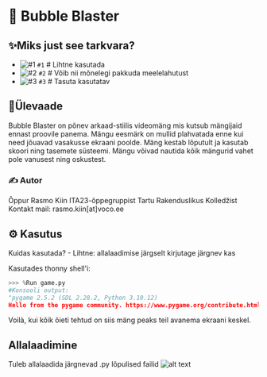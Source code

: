 #  💾 Bubble Blaster

## ✨Miks just see tarkvara?
- ![#1](https://www.iconsdb.com/icons/download/color/f03c15/circle-16.png) `#1` # Lihtne kasutada
- ![#2](https://www.iconsdb.com/icons/download/color/f03c15/circle-16.png) `#2` # Võib nii mõnelegi pakkuda meelelahutust
- ![#3](https://www.iconsdb.com/icons/download/color/f03c15/circle-16.png) `#3` # Tasuta kasutatav

##  📃Ülevaade
Bubble Blaster on põnev arkaad-stiilis videomäng mis kutsub mängijaid ennast proovile panema. Mängu eesmärk on mullid plahvatada enne kui need jõuavad vasakusse ekraani poolde. Mäng kestab lõputult ja kasutab skoori ning tasemete süsteemi. Mängu võivad nautida kõik mängurid vahet pole vanusest ning oskustest.
 

### ✍ Autor 

Õppur Rasmo Kiin ITA23-õppegruppist Tartu Rakenduslikus Kolledžist
Kontakt mail: rasmo.kiin[at]voco.ee

## ⚙ Kasutus
Kuidas kasutada? -
Lihtne:
allalaadimise järgselt kirjutage järgnev kas 

Kasutades thonny shell'i:
```py
>>> %Run game.py
#Konsooli output:
"pygame 2.5.2 (SDL 2.28.2, Python 3.10.12)
Hello from the pygame community. https://www.pygame.org/contribute.html"
```
Voilà, kui kõik õieti tehtud on siis mäng peaks teil avanema ekraani keskel.

##  Allalaadimine

Tuleb allalaadida järgnevad .py lõpulised failid
![alt text](https://ibb.co/sjP7Zm6) 


